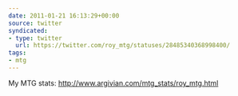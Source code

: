 ```yaml
---
date: 2011-01-21 16:13:29+00:00
source: twitter
syndicated:
- type: twitter
  url: https://twitter.com/roy_mtg/statuses/28485340368998400/
tags:
- mtg
---
```


My MTG stats: http://www.argivian.com/mtg_stats/roy_mtg.html